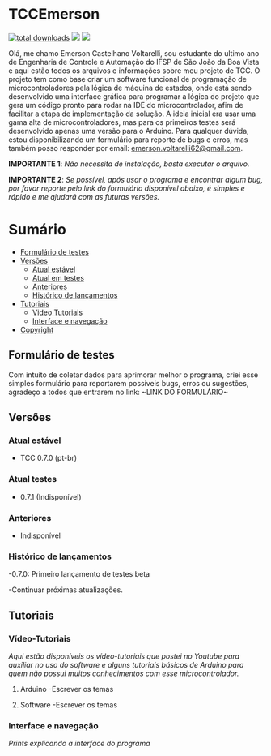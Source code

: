 # TCCEmerson

[![total downloads](https://img.shields.io/github/downloads/EmersonCV/TCCEmerson/total)](https://github.com/EmersonCV/TCCEmerson/releases) ![](https://img.shields.io/badge/Email-emerson.voltarelli62%40gmail.com-green) ![](https://img.shields.io/badge/Versão-0.7.0_Beta-yellow)

Olá, me chamo Emerson Castelhano Voltarelli, sou estudante do ultimo ano de Engenharia de Controle e Automação do IFSP de São João da Boa Vista e aqui estão todos os arquivos e informações sobre meu projeto de TCC. O projeto tem como base criar um software funcional de programação de microcontroladores pela lógica de máquina de estados, onde está sendo desenvolvido uma interface gráfica para programar a lógica do projeto que gera um código pronto para rodar na IDE do microcontrolador, afim de facilitar a etapa de implementação da solução. A ideia inicial era usar uma gama alta de microcontroladores, mas para os primeiros testes será desenvolvido apenas uma versão para o Arduino. Para qualquer dúvida, estou disponibilizando um formulário para reporte de bugs e erros, mas também posso responder por email: emerson.voltarelli62@gmail.com.

**IMPORTANTE 1**: *Não necessita de instalação, basta executar o arquivo.*

**IMPORTANTE 2**: *Se possível, após usar o programa e encontrar algum bug, por favor reporte pelo link do formulário disponível abaixo, é simples e rápido e me ajudará com as futuras versões.*

# Sumário

<!--toc-start-->
* [Formulário de testes](#formulário-de-testes)
* [Versões](#versões)
  * [Atual estável](#atual-estável)
  * [Atual em testes](#atual-testes)
  * [Anteriores](#anteriores)
  * [Histórico de lançamentos](#histórico-de-lançamentos)
* [Tutoriais](#tutoriais)
  * [Video Tutoriais](#vídeo-tutoriais)
  * [Interface e navegação](#interface-e-navegação)
* [Copyright](https://github.com/EmersonCV/TCCEmerson/blob/master/LICENSE)
<!--toc-end-->

## Formulário de testes

Com intuito de coletar dados para aprimorar melhor o programa, criei esse simples formulário para reportarem possíveis bugs, erros ou sugestões, agradeço a todos que entrarem no link: ~LINK DO FORMULÁRIO~

## Versões

### Atual estável

- TCC 0.7.0 (pt-br)

### Atual testes

- 0.7.1 (Indisponível)

### Anteriores

- Indisponível

### Histórico de lançamentos

-0.7.0: Primeiro lançamento de testes beta

  -Continuar próximas atualizações.

## Tutoriais

### Vídeo-Tutoriais

*Aqui estão disponíveis os vídeo-tutoriais que postei no Youtube para auxiliar no uso do software e alguns tutoriais básicos de Arduino para quem não possui muitos conhecimentos com esse microcontrolador.*

1. Arduino
  -Escrever os temas

2. Software
  -Escrever os temas
  
### Interface e navegação

*Prints explicando a interface do programa*
